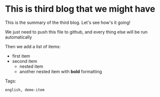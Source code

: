 # This is third blog that we might have

This is the summary of the third blog. Let's see how's it going!

We just need to push this file to github, and every thing else will be run automatically

Then we add a list of items:

- first item
- second item
  - nested item
  - another nested item with **bold** formatting

Tags:
```tags
english, demo-item
```
